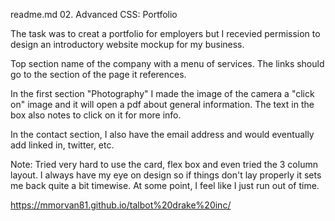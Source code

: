 readme.md
02. Advanced CSS: Portfolio

The task was to creat a portfolio for employers but I recevied permission to design an introductory website mockup for my business.

Top section name of the company with a menu of services. The links should go to the section of the page it references.

In the first section "Photography" I made the image of the camera a "click on" image and it will open a pdf about general information.
The text in the box also notes to click on it for more info.

In the contact section, I also have the email address and would eventually add linked in, twitter, etc. 



Note: Tried very hard to use the card, flex box and even tried the 3 column layout. I always have my eye on design so if things don't lay properly it sets me back quite a bit timewise. At some point, I feel like I just run out of time.


https://mmorvan81.github.io/talbot%20drake%20inc/
